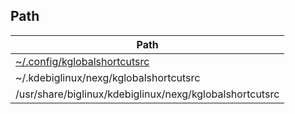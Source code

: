 

## Path

| Path |
| --- |
| [~/.config/kglobalshortcutsrc](kglobalshortcutsrc) |
| ~/.kdebiglinux/nexg/kglobalshortcutsrc |
| /usr/share/biglinux/kdebiglinux/nexg/kglobalshortcutsrc |
